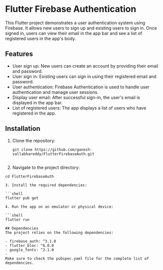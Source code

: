 # Flutter Firebase Authentication

This Flutter project demonstrates a user authentication system using Firebase. It allows new users to sign up and existing users to sign in. Once signed in, users can view their email in the app bar and see a list of registered users in the app's body.

## Features

- User sign up: New users can create an account by providing their email and password.
- User sign in: Existing users can sign in using their registered email and password.
- User authentication: Firebase Authentication is used to handle user authentication and manage user sessions.
- Display user email: After successful sign-in, the user's email is displayed in the app bar.
- List of registered users: The app displays a list of users who have registered in the app.

## Installation

1. Clone the repository:

   ```shell
   git clone https://github.com/ganesh-vallabhareddy/FlutterFirebaseAuth.git


2. Navigate to the project directory:
   
  ```shell
  cd FlutterFirebaseAuth
  
3. Install the required dependencies:

```shell
  flutter pub get
  
4. Run the app on an emulator or physical device:

```shell
  flutter run

## Dependencies
The project relies on the following dependencies:

- firebase_auth: ^3.1.0
- flutter_bloc: ^8.0.0
- google_fonts: ^2.1.0
- 
Make sure to check the pubspec.yaml file for the complete list of dependencies.
